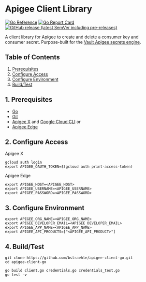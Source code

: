 # Apigee Client Library

[![Go Reference](https://pkg.go.dev/badge/github.com/bstraehle/apigee-client-go.svg)](https://pkg.go.dev/github.com/bstraehle/apigee-client-go) [![Go Report Card](https://goreportcard.com/badge/github.com/bstraehle/apigee-client-go)](https://goreportcard.com/report/github.com/bstraehle/apigee-client-go) [![GitHub release (latest SemVer including pre-releases)](https://img.shields.io/github/v/release/bstraehle/apigee-client-go?color=red&include_prereleases&sort=semver)](https://github.com/bstraehle/apigee-client-go/releases)

A client library for Apigee to create and delete a consumer key and consumer secret. Purpose-built for the [Vault Apigee secrets engine](https://github.com/bstraehle/vault-plugin-secrets-apigee).

## Table of Contents

1. [Prerequisites](#1-prerequisites)
2. [Configure Access](#2-configure-access)
3. [Configure Environment](#3-configure-environment)
4. [Build/Test](#4-buildtest)

## 1. Prerequisites

- [Go](https://go.dev/dl/)
- [Git](https://git-scm.com/downloads)
- [Apigee X](https://cloud.google.com/apigee/docs/) and [Google Cloud CLI](https://cloud.google.com/sdk/docs/install) or
- [Apigee Edge](https://docs.apigee.com/)

## 2. Configure Access

Apigee X

```
gcloud auth login
export APIGEE_OAUTH_TOKEN=$(gcloud auth print-access-token)
```

Apigee Edge

```
export APIGEE_HOST=<APIGEE_HOST>
export APIGEE_USERNAME=<APIGEE_USERNAME>
export APIGEE_PASSWORD=<APIGEE_PASSWORD>
```

## 3. Configure Environment

```
export APIGEE_ORG_NAME=<APIGEE_ORG_NAME>
export APIGEE_DEVELOPER_EMAIL=<APIGEE_DEVELOPER_EMAIL>
export APIGEE_APP_NAME=<APIGEE_APP_NAME>
export APIGEE_API_PRODUCTS=["<APIGEE_API_PRODUCT>"]
```

## 4. Build/Test

```
git clone https://github.com/bstraehle/apigee-client-go.git
cd apigee-client-go

go build client.go credentials.go credentials_test.go
go test -v
```
